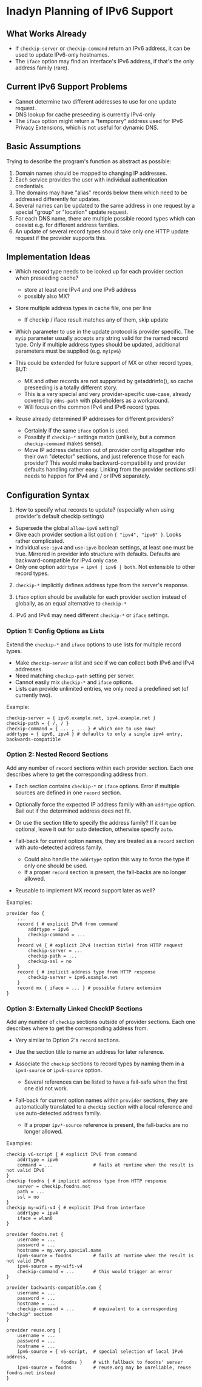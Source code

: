 Inadyn Planning of IPv6 Support
===============================

## What Works Already ##

* If `checkip-server` or `checkip-command` return an IPv6 address, it
  can be used to update IPv6-only hostnames.
* The `iface` option may find an interface's IPv6 address, if that's
  the only address family (rare).


## Current IPv6 Support Problems ##

* Cannot determine two different addresses to use for one update
  request.
* DNS lookup for cache preseeding is currently IPv4-only
* The `iface` option might return a "temporary" address used for IPv6
  Privacy Extensions, which is not useful for dynamic DNS.


## Basic Assumptions ##

Trying to describe the program's function as abstract as possible:

1. Domain names should be mapped to changing IP addresses.
2. Each service provides the user with individual authentication
   credentials.
3. The domains may have "alias" records below them which need to be
   addressed differently for updates.
4. Several names can be updated to the same address in one request by
   a special "group" or "location" update request.
5. For each DNS name, there are multiple possible record types which
   can coexist e.g. for different address families.
6. An update of several record types should take only one HTTP update
   request if the provider supports this.


## Implementation Ideas ##

* Which record type needs to be looked up for each provider section
  when preseeding cache?
  * store at least one IPv4 and one IPv6 address
  * possibly also MX?
* Store multiple address types in cache file, one per line
  * If checkip / iface result matches any of them, skip update

* Which parameter to use in the update protocol is provider specific.
  The `myip` parameter usually accepts any string valid for the named
  record type.  Only if multiple address types should be updated,
  additional parameters must be supplied (e.g. `myipv6`)

* This could be extended for future support of MX or other record
  types, BUT:
  * MX and other records are not supported by getaddrinfo(), so cache
    preseeding is a totally different story.
  * This is a very special and very provider-specific use-case,
    already covered by `ddns-path` with placeholders as a workaround.
  * Will focus on the common IPv4 and IPv6 record types.

* Reuse already determined IP addresses for different providers?
  * Certainly if the same `iface` option is used.
  * Possibly if `checkip-*` settings match (unlikely, but a common
    `checkip-command` makes sense).
  * Move IP address detection out of provider config altogether into
    their own "detector" sections, and just reference those for each
    provider?  This would make backward-compatibility and provider
    defaults handling rather easy.  Linking from the provider sections
    still needs to happen for IPv4 and / or IPv6 separately.


## Configuration Syntax ##

1. How to specify what records to update?  (especially when using
   provider's default checkip settings)
  * Supersede the global `allow-ipv6` setting?
  * Give each provider section a list option `{ "ipv4", "ipv6" }`.
    Looks rather complicated.
  * Individual `use-ipv4` and `use-ipv6` boolean settings, at least
    one must be true.  Mirrored in provider info structure with
    defaults.  Defaults are backward-compatible for IPv4 only case.
  * Only one option `addrtype = ipv4 | ipv6 | both`.  Not extensible
    to other record types.

2. `checkip-*` implicitly defines address type from the server's
   response.

3. `iface` option should be available for each provider section
   instead of globally, as an equal alternative to `checkip-*`

4. IPv6 and IPv4 may need different `checkip-*` or `iface` settings.


### Option 1: Config Options as Lists ###

Extend the `checkip-*` and `iface` options to use lists for multiple
record types.

* Make `checkip-server` a list and see if we can collect both IPv6 and
  IPv4 addresses.
* Need matching `checkip-path` setting per server.
* Cannot easily mix `checkip-*` and `iface` options.
* Lists can provide unlimited entries, we only need a predefined set
  (of currently two).

Example:

	checkip-server = { ipv6.example.net, ipv4.example.net }
	checkip-path = { /, / }
	checkip-command = { ... , ... } # which one to use now?
	addrtype = { ipv6, ipv4 } # defaults to only a single ipv4 entry, backwards-compatible


### Option 2: Nested Record Sections ###

Add any number of `record` sections within each provider section.
Each one describes where to get the corresponding address from.

* Each section contains `checkip-*` or `iface` options.  Error if
  multiple sources are defined in one `record` section.
* Optionally force the expected IP address family with an `addrtype`
  option.  Bail out if the determined address does not fit.
* Or use the section title to specify the address family?  If it can
  be optional, leave it out for auto detection, otherwise specify
  `auto`.

* Fall-back for current option names, they are treated as a `record`
  section with auto-detected address family.
  * Could also handle the `addrtype` option this way to force the type
    if only one should be used.
  * If a proper `record` section is present, the fall-backs are no
    longer allowed.

* Reusable to implement MX record support later as well?

Examples:

	provider foo {
		...
		record { # explicit IPv6 from command
			addrtype = ipv6
			checkip-command = ...
		}
		record v4 { # explicit IPv4 (section title) from HTTP request
			checkip-server = ...
			checkip-path = ...
			checkip-ssl = no
		}
		record { # implicit address type from HTTP response
			checkip-server = ipv6.example.net
		}
		record mx { iface = ... } # possible future extension
	}


### Option 3: Externally Linked CheckIP Sections ###

Add any number of `checkip` sections outside of provider sections.
Each one describes where to get the corresponding address from.

* Very similar to Option 2's `record` sections.
* Use the section title to name an address for later reference.
* Associate the `checkip` sections to record types by naming them in a
  `ipv4-source` or `ipv6-source` option.
  * Several references can be listed to have a fail-safe when the
    first one did not work.

* Fall-back for current option names within `provider` sections, they
  are automatically translated to a `checkip` section with a local
  reference and use auto-detected address family.
  * If a proper `ipv*-source` reference is present, the fall-backs are
    no longer allowed.

Examples:

	checkip v6-script { # explicit IPv6 from command
		addrtype = ipv6
		command = ...				# fails at runtime when the result is not valid IPv6
	}
	checkip foodns { # implicit address type from HTTP response
		server = checkip.foodns.net
		path = ...
		ssl = no
	}
	checkip my-wifi-v4 { # explicit IPv4 from interface
		addrtype = ipv4
		iface = wlan0
	}

	provider foodns.net {
		username = ...
		password = ...
		hostname = my.very.special.name
		ipv6-source = foodns		# fails at runtime when the result is not valid IPv6
		ipv4-source = my-wifi-v4
		checkip-command = ...		# this would trigger an error
	}

	provider backwards-compatible.com {
		username = ...
		password = ...
		hostname = ...
		checkip-command = ...		# equivalent to a corresponding "checkip" section
	}

	provider reuse.org {
		username = ...
		password = ...
		hostname = ... 
		ipv6-source = { v6-script,	# special selection of local IPv6 address,
		                foodns }    # with fallback to foodns' server
		ipv4-source = foodns		# reuse.org may be unreliable, reuse foodns.net instead
	}
